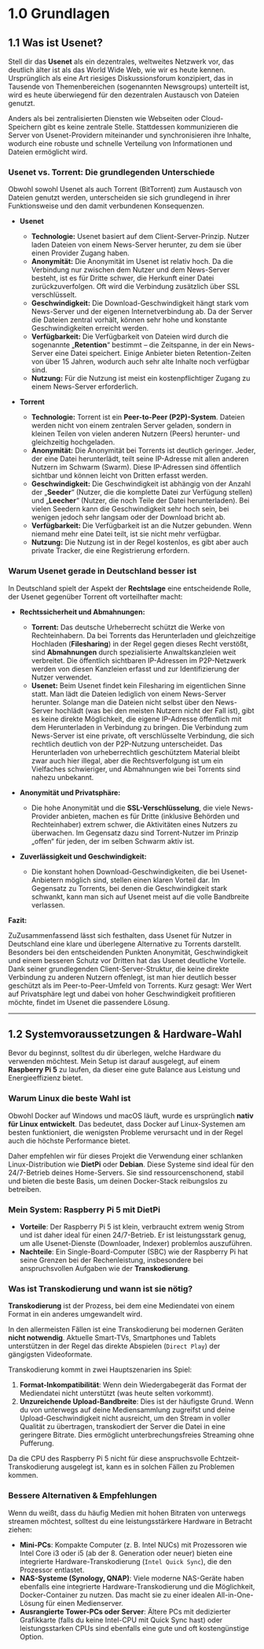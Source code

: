 # 1.0 Grundlagen

## 1.1 Was ist Usenet?

Stell dir das **Usenet** als ein dezentrales, weltweites Netzwerk vor, das deutlich älter ist als das World Wide Web, wie wir es heute kennen. Ursprünglich als eine Art riesiges Diskussionsforum konzipiert, das in Tausende von Themenbereichen (sogenannten Newsgroups) unterteilt ist, wird es heute überwiegend für den dezentralen Austausch von Dateien genutzt.

Anders als bei zentralisierten Diensten wie Webseiten oder Cloud-Speichern gibt es keine zentrale Stelle. Stattdessen kommunizieren die Server von Usenet-Providern miteinander und synchronisieren ihre Inhalte, wodurch eine robuste und schnelle Verteilung von Informationen und Dateien ermöglicht wird.

### Usenet vs. Torrent: Die grundlegenden Unterschiede

Obwohl sowohl Usenet als auch Torrent (BitTorrent) zum Austausch von Dateien genutzt werden, unterscheiden sie sich grundlegend in ihrer Funktionsweise und den damit verbundenen Konsequenzen.

* **Usenet**
  * **Technologie:** Usenet basiert auf dem Client-Server-Prinzip. Nutzer laden Dateien von einem News-Server herunter, zu dem sie über einen Provider Zugang haben.
  * **Anonymität:** Die Anonymität im Usenet ist relativ hoch. Da die Verbindung nur zwischen dem Nutzer und dem News-Server besteht, ist es für Dritte schwer, die Herkunft einer Datei zurückzuverfolgen. Oft wird die Verbindung zusätzlich über SSL verschlüsselt.
  * **Geschwindigkeit:** Die Download-Geschwindigkeit hängt stark vom News-Server und der eigenen Internetverbindung ab. Da der Server die Dateien zentral vorhält, können sehr hohe und konstante Geschwindigkeiten erreicht werden.
  * **Verfügbarkeit:** Die Verfügbarkeit von Dateien wird durch die sogenannte „**Retention**“ bestimmt – die Zeitspanne, in der ein News-Server eine Datei speichert. Einige Anbieter bieten Retention-Zeiten von über 15 Jahren, wodurch auch sehr alte Inhalte noch verfügbar sind.
  * **Nutzung:** Für die Nutzung ist meist ein kostenpflichtiger Zugang zu einem News-Server erforderlich.

* **Torrent**
  * **Technologie:** Torrent ist ein **Peer-to-Peer (P2P)-System**. Dateien werden nicht von einem zentralen Server geladen, sondern in kleinen Teilen von vielen anderen Nutzern (Peers) herunter- und gleichzeitig hochgeladen.
  * **Anonymität:** Die Anonymität bei Torrents ist deutlich geringer. Jeder, der eine Datei herunterlädt, teilt seine IP-Adresse mit allen anderen Nutzern im Schwarm (Swarm). Diese IP-Adressen sind öffentlich sichtbar und können leicht von Dritten erfasst werden.
  * **Geschwindigkeit:** Die Geschwindigkeit ist abhängig von der Anzahl der „**Seeder**“ (Nutzer, die die komplette Datei zur Verfügung stellen) und „**Leecher**“ (Nutzer, die noch Teile der Datei herunterladen). Bei vielen Seedern kann die Geschwindigkeit sehr hoch sein, bei wenigen jedoch sehr langsam oder der Download bricht ab.
  * **Verfügbarkeit:** Die Verfügbarkeit ist an die Nutzer gebunden. Wenn niemand mehr eine Datei teilt, ist sie nicht mehr verfügbar.
  * **Nutzung:** Die Nutzung ist in der Regel kostenlos, es gibt aber auch private Tracker, die eine Registrierung erfordern.

### Warum Usenet gerade in Deutschland besser ist

In Deutschland spielt der Aspekt der **Rechtslage** eine entscheidende Rolle, der Usenet gegenüber Torrent oft vorteilhafter macht:

* **Rechtssicherheit und Abmahnungen:**
  * **Torrent:** Das deutsche Urheberrecht schützt die Werke von Rechteinhabern. Da bei Torrents das Herunterladen und gleichzeitige Hochladen (**Filesharing**) in der Regel gegen dieses Recht verstößt, sind **Abmahnungen** durch spezialisierte Anwaltskanzleien weit verbreitet. Die öffentlich sichtbaren IP-Adressen im P2P-Netzwerk werden von diesen Kanzleien erfasst und zur Identifizierung der Nutzer verwendet.
  * **Usenet:** Beim Usenet findet kein Filesharing im eigentlichen Sinne statt. Man lädt die Dateien lediglich von einem News-Server herunter. Solange man die Dateien nicht selbst über den News-Server hochlädt (was bei den meisten Nutzern nicht der Fall ist), gibt es keine direkte Möglichkeit, die eigene IP-Adresse öffentlich mit dem Herunterladen in Verbindung zu bringen. Die Verbindung zum News-Server ist eine private, oft verschlüsselte Verbindung, die sich rechtlich deutlich von der P2P-Nutzung unterscheidet. Das Herunterladen von urheberrechtlich geschütztem Material bleibt zwar auch hier illegal, aber die Rechtsverfolgung ist um ein Vielfaches schwieriger, und Abmahnungen wie bei Torrents sind nahezu unbekannt.

* **Anonymität und Privatsphäre:**
  * Die hohe Anonymität und die **SSL-Verschlüsselung**, die viele News-Provider anbieten, machen es für Dritte (inklusive Behörden und Rechteinhaber) extrem schwer, die Aktivitäten eines Nutzers zu überwachen. Im Gegensatz dazu sind Torrent-Nutzer im Prinzip „offen“ für jeden, der im selben Schwarm aktiv ist.

* **Zuverlässigkeit und Geschwindigkeit:**
  * Die konstant hohen Download-Geschwindigkeiten, die bei Usenet-Anbietern möglich sind, stellen einen klaren Vorteil dar. Im Gegensatz zu Torrents, bei denen die Geschwindigkeit stark schwankt, kann man sich auf Usenet meist auf die volle Bandbreite verlassen.

**Fazit:**

ZuZusammenfassend lässt sich festhalten, dass Usenet für Nutzer in Deutschland eine klare und überlegene Alternative zu Torrents darstellt. Besonders bei den entscheidenden Punkten Anonymität, Geschwindigkeit und einem besseren Schutz vor Dritten hat das Usenet deutliche Vorteile.
Dank seiner grundlegenden Client-Server-Struktur, die keine direkte Verbindung zu anderen Nutzern offenlegt, ist man hier deutlich besser geschützt als im Peer-to-Peer-Umfeld von Torrents. Kurz gesagt: Wer Wert auf Privatsphäre legt und dabei von hoher Geschwindigkeit profitieren möchte, findet im Usenet die passendere Lösung.

---

## 1.2 Systemvoraussetzungen & Hardware-Wahl

Bevor du beginnst, solltest du dir überlegen, welche Hardware du verwenden möchtest. Mein Setup ist darauf ausgelegt, auf einem **Raspberry Pi 5** zu laufen, da dieser eine gute Balance aus Leistung und Energieeffizienz bietet.

### Warum Linux die beste Wahl ist

Obwohl Docker auf Windows und macOS läuft, wurde es ursprünglich **nativ für Linux entwickelt**. Das bedeutet, dass Docker auf Linux-Systemen am besten funktioniert, die wenigsten Probleme verursacht und in der Regel auch die höchste Performance bietet.

Daher empfehlen wir für dieses Projekt die Verwendung einer schlanken Linux-Distribution wie **DietPi** oder **Debian**. Diese Systeme sind ideal für den 24/7-Betrieb deines Home-Servers. Sie sind ressourcenschonend, stabil und bieten die beste Basis, um deinen Docker-Stack reibungslos zu betreiben.

### Mein System: Raspberry Pi 5 mit DietPi

* **Vorteile**: Der Raspberry Pi 5 ist klein, verbraucht extrem wenig Strom und ist daher ideal für einen 24/7-Betrieb. Er ist leistungsstark genug, um alle Usenet-Dienste (Downloader, Indexer) problemlos auszuführen.
* **Nachteile**: Ein Single-Board-Computer (SBC) wie der Raspberry Pi hat seine Grenzen bei der Rechenleistung, insbesondere bei anspruchsvollen Aufgaben wie der **Transkodierung**.

### Was ist Transkodierung und wann ist sie nötig?

**Transkodierung** ist der Prozess, bei dem eine Mediendatei von einem Format in ein anderes umgewandelt wird.

In den allermeisten Fällen ist eine Transkodierung bei modernen Geräten **nicht notwendig**. Aktuelle Smart-TVs, Smartphones und Tablets unterstützen in der Regel das direkte Abspielen (`Direct Play`) der gängigsten Videoformate.

Transkodierung kommt in zwei Hauptszenarien ins Spiel:

1. **Format-Inkompatibilität**: Wenn dein Wiedergabegerät das Format der Mediendatei nicht unterstützt (was heute selten vorkommt).
2. **Unzureichende Upload-Bandbreite**: Dies ist der häufigste Grund. Wenn du von unterwegs auf deine Mediensammlung zugreifst und deine Upload-Geschwindigkeit nicht ausreicht, um den Stream in voller Qualität zu übertragen, transkodiert der Server die Datei in eine geringere Bitrate. Dies ermöglicht unterbrechungsfreies Streaming ohne Pufferung.

Da die CPU des Raspberry Pi 5 nicht für diese anspruchsvolle Echtzeit-Transkodierung ausgelegt ist, kann es in solchen Fällen zu Problemen kommen.

### Bessere Alternativen & Empfehlungen

Wenn du weißt, dass du häufig Medien mit hohen Bitraten von unterwegs streamen möchtest, solltest du eine leistungsstärkere Hardware in Betracht ziehen:

* **Mini-PCs**: Kompakte Computer (z. B. Intel NUCs) mit Prozessoren wie Intel Core i3 oder i5 (ab der 8. Generation oder neuer) bieten eine integrierte Hardware-Transkodierung (`Intel Quick Sync`), die den Prozessor entlastet.
* **NAS-Systeme (Synology, QNAP)**: Viele moderne NAS-Geräte haben ebenfalls eine integrierte Hardware-Transkodierung und die Möglichkeit, Docker-Container zu nutzen. Das macht sie zu einer idealen All-in-One-Lösung für einen Medienserver.
* **Ausrangierte Tower-PCs oder Server**: Ältere PCs mit dedizierter Grafikkarte (falls du keine Intel-CPU mit Quick Sync hast) oder leistungsstarken CPUs sind ebenfalls eine gute und oft kostengünstige Option.
